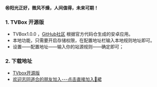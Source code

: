 #### ㊗️阳光正好，微风不燥，人间值得，未来可期！
### 1. TVBox 开源版  
- TVBox1.0.0 ，[GitHub社区](https://github.com/CatVodTVOfficial/TVBoxOSC) 根据官方代码仓生成的安卓应用。  
- 本地功能，只需要开启存储权限，在配置地址栏输入本地规则地址即可。  
- 设置——配置地址——输入你的站源规则——确定即可；  

### 2. 下载地址
 - [TVbox开源版](https://wws.lanzouv.com/b03j4ulyh#999)   
 - [欢迎志同道合的朋友加入---点击直接加入🐧裙](https://jq.qq.com/?_wv=1027&k=KhLg7JXX)  
